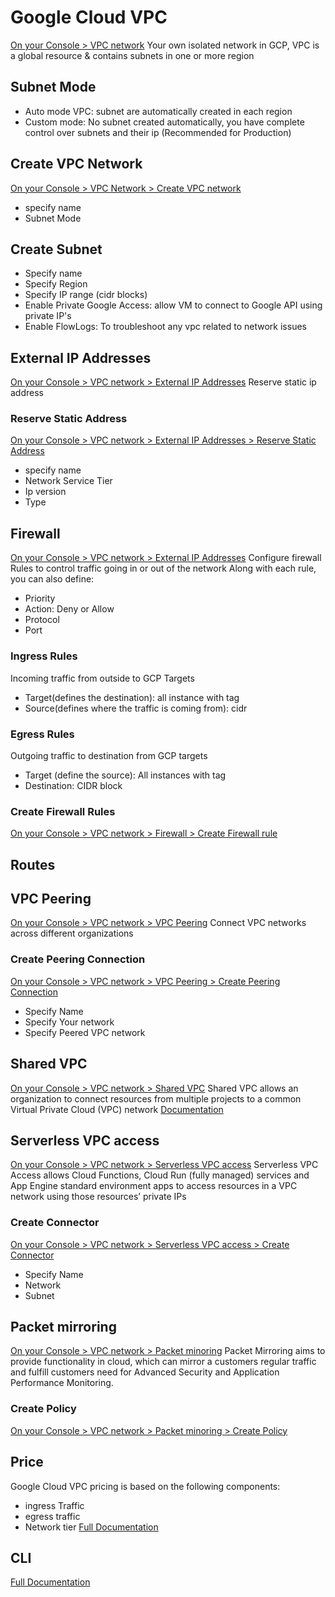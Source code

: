# Google Cloud VPC
[On your Console > VPC network](https://console.cloud.google.com/networking/networks/list)
Your own isolated network in GCP, VPC is a global resource & contains subnets in one or more region
## Subnet Mode
- Auto mode VPC: subnet are automatically created in each region
- Custom mode: No subnet created automatically, you have complete control over subnets and their ip (Recommended for Production)
## Create VPC Network
[On your Console > VPC Network > Create VPC network](https://console.cloud.google.com/networking/networks/add)
- specify name
- Subnet Mode
## Create Subnet
- Specify name
- Specify Region
- Specify IP range (cidr blocks)
- Enable Private Google Access: allow VM to connect to Google API using private IP's
- Enable FlowLogs: To troubleshoot any vpc related to network issues

## External IP Addresses
[On your Console > VPC network > External IP Addresses](https://console.cloud.google.com/networking/addresses/list)
Reserve static ip address
### Reserve Static Address
[On your Console > VPC network > External IP Addresses > Reserve Static Address](https://console.cloud.google.com/networking/addresses/add)
- specify name
- Network Service Tier
- Ip version
- Type
## Firewall
[On your Console > VPC network > External IP Addresses](https://console.cloud.google.com/networking/firewalls/list)
Configure firewall Rules to control traffic going in or out of the network
Along with each rule, you can also define:
- Priority
- Action: Deny or Allow
- Protocol
- Port
### Ingress Rules
Incoming traffic from outside to GCP Targets
- Target(defines the destination): all instance with tag
- Source(defines where the traffic is coming from): cidr
### Egress Rules
Outgoing traffic to destination from GCP targets
- Target (define the source): All instances with tag
- Destination: CIDR block

### Create Firewall Rules
[On your Console > VPC network > Firewall > Create Firewall rule](https://console.cloud.google.com/networking/firewalls/add)

## Routes
## VPC Peering
[On your Console > VPC network > VPC Peering](https://console.cloud.google.com/networking/peering/list)
Connect VPC networks across different organizations
### Create Peering Connection
[On your Console > VPC network > VPC Peering > Create Peering Connection](https://console.cloud.google.com/networking/peering/add)
- Specify Name
- Specify Your network
- Specify Peered VPC network
## Shared VPC
[On your Console > VPC network > Shared VPC](https://console.cloud.google.com/networking/xpn/details)
Shared VPC allows an organization to connect resources from multiple projects to a common Virtual Private Cloud (VPC) network
[Documentation](https://cloud.google.com/vpc/docs/shared-vpc)
## Serverless VPC access
[On your Console > VPC network > Serverless VPC access](https://console.cloud.google.com/networking/networks/list)
Serverless VPC Access allows Cloud Functions, Cloud Run (fully managed) services and App Engine standard environment apps to access resources in a VPC network using those resources’ private IPs
### Create Connector
[On your Console > VPC network > Serverless VPC access > Create Connector](https://console.cloud.google.com/networking/connectors/list)
- Specify Name
- Network
- Subnet
## Packet mirroring
[On your Console > VPC network > Packet minoring](https://console.cloud.google.com/networking/packetmirroring)
Packet Mirroring aims to provide functionality in cloud, which can mirror a customers regular traffic and fulfill customers need for Advanced Security and Application Performance Monitoring.
### Create Policy
[On your Console > VPC network > Packet minoring > Create Policy](https://console.cloud.google.com/networking/packetmirroring/add)
## Price
Google Cloud VPC pricing is based on the following components:
- ingress Traffic
- egress traffic
- Network tier
[Full Documentation](https://cloud.google.com/vpc/pricing)
## CLI
[Full Documentation](https://cloud.google.com/sdk/gcloud/reference/compute/shared-vpc)